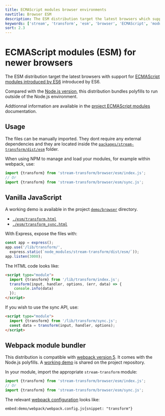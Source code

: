 ```yaml
---
title: ECMAScript modules browser environments
navtitle: Browser ESM
description: The ESM distribution target the latest browsers which support ECMAScript modules introduced by ES6.
keywords: ['stream', 'transform', 'esm', 'browser', 'ECMAScript', 'modules']
sort: 2.3
---
```


# ECMAScript modules (ESM) for newer browsers

The ESM distribution target the latest browsers with support for [ECMAScript modules introduced by ES6](https://caniuse.com/es6-module) introduced by ES6.

Compared with the [Node.js version](/csv/distributions/nodejs_esm/), this distribution bundles polyfills to run outside of the Node.js environment.

Addtionnal information are available in the [project ECMAScript modules](/project/distributions/browser_esm/) documentation.

## Usage

The files can be manually imported. They dont require any external dependencies and they are located inside the [`packages/stream-transform/dist/esm`](https://github.com/adaltas/node-csv/tree/master/packages/stream-transform/dist/esm) folder.

When using NPM to manage and load your modules, for example within webpack, use:

```js
import {transform} from 'stream-transform/browser/esm/index.js';
// Or
import {transform} from 'stream-transform/browser/esm/sync.js';
```

## Vanilla JavaScript

A working demo is available in the project [`demo/browser`](https://github.com/adaltas/node-csv/tree/master/demo/browser) directory.

* [`./esm/transform.html`](https://github.com/adaltas/node-csv/tree/master/demo/browser/esm/transform.html)
* [`./esm/transform_sync.html`](https://github.com/adaltas/node-csv/tree/master/demo/browser/esm/transform_sync.html)

With Express, expose the files with:

```js
const app = express();
app.use('/lib/transform/',
  express.static(`node_modules/stream-transform/dist/esm/`));
app.listen(3000);
```

The HTML code looks like:

```html
<script type="module">
  import {transform} from '/lib/transform/index.js';
  transform(input, handler, options, (err, data) => {
    console.info(data)
  });
</script>
```

If you wish to use the sync API, use:

```html
<script type="module">
  import {transform} from '/lib/transform/sync.js';
  const data = transform(input, handler, options);
</script>
```

## Webpack module bundler

This distribution is compatible with [webpack version 5](https://webpack.js.org/). It comes with the Node.js polyfills. A [working demo](https://github.com/adaltas/node-csv/tree/master/demo/webpack) is shared on the project repository.

In your module, import the appropriate `stream-transform` module:

```js
import {transform} from 'stream-transform/browser/esm/index.js';
// Or
import {transform} from 'stream-transform/browser/esm/sync.js';
```

The relevant [webpack configuration](https://github.com/adaltas/node-csv/tree/master/demo/webpack/webpack.config.js) looks like:

`embed:demo/webpack/webpack.config.js{snippet: "transform"}`
